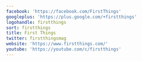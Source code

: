 ```yaml
---
facebook: 'https://facebook.com/FirstThings'
googleplus: 'https://plus.google.com/+firstthings'
logohandle: firstthings
sort: firstthings
title: First Things
twitter: firstthingsmag
website: 'https://www.firstthings.com/'
youtube: 'https://youtube.com/c/firstthings'
---
```


